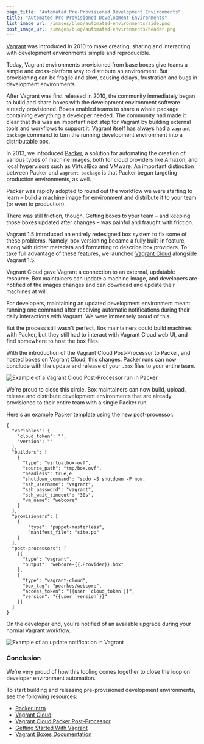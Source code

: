 ```yaml
---
page_title: "Automated Pre-Provisioned Development Environments"
title: "Automated Pre-Provisioned Development Environments"
list_image_url: /images/blog/automated-environments/side.png
post_image_url: /images/blog/automated-environments/header.png
---
```


[Vagrant](http://www.vagrantup.com) was introduced in 2010 to make creating, sharing and interacting
with development environments simple and reproducible.

Today, Vagrant environments provisioned from base boxes give teams
a simple and cross-platform way to distribute an environment. But provisioning can be
fragile and slow, causing delays, frustration and bugs in development
environments.

After Vagrant was first released in 2010, the community immediately began to build and share boxes with the development environment software already provisioned. Boxes enabled teams to share a whole package containing everything a developer needed. The community had made it clear that this was an important next step for Vagrant by building external tools and workflows to support it. Vagrant itself has always had a `vagrant package` command to turn the running development environment into a distributable box.

In 2013, we introduced [Packer](http://www.packer.io), a solution for automating the creation of various types of machine images, both for cloud providers like Amazon, and local hypervisors such as VirtualBox and VMware. An important distinction between Packer and `vagrant package` is that Packer began targeting production environments, as well.

Packer was rapidly adopted to round out the workflow we were starting
to learn – build a machine image for environment and distribute it to
your team (or even to production).

There was still friction, though. Getting boxes to your team – and keeping
those boxes updated after changes – was painful and fraught with friction.

Vagrant 1.5 introduced an entirely redesigned box system to fix some of
these problems. Namely, box versioning became a fully built-in feature, along with
richer metadata and formatting to describe box providers. To take full
advantage of these features, we launched [Vagrant Cloud](https://vagrantcloud.com)
alongside Vagrant 1.5.

Vagrant Cloud gave Vagrant a connection to an external, updatable resource.
Box maintainers can update a machine image, and developers are notified
of the images changes and can download and update their machines at will.

For developers, maintaining an updated development environment meant
running one command after receiving automatic notifications during their
daily interactions with Vagrant. We were immensely proud of this.

But the process still wasn't perfect. Box maintainers could build
machines with Packer, but they still had to interact with Vagrant Cloud
web UI, and find somewhere to host the box files.

With the introduction of the Vagrant Cloud Post-Processor to Packer, and
hosted boxes on Vagrant Cloud, this changes. Packer runs can now conclude
with the update and release of your `.box` files to your entire team.

![Example of a Vagrant Cloud Post-Processor run in Packer](/images/blog/automated-environments/pp-run.png)

We're proud to close this circle. Box maintainers can now build, upload, release
and distribute development environments that are already provisioned to
their entire team with a single Packer run.

Here's an example Packer template using the new post-processor.

    {
      "variables": {
        "cloud_token": "",
        "version": ""
      },
      "builders": [
        {
          "type": "virtualbox-ovf",
          "source_path": "tmp/box.ovf",
          "headless": true,e
          "shutdown_command": "sudo -S shutdown -P now,
          "ssh_username": "vagrant",
          "ssh_password": "vagrant",
          "ssh_wait_timeout": "30s",
          "vm_name": "webcore"
        }
      ],
      "provisioners": [
        {
            "type": "puppet-masterless",
            "manifest_file": "site.pp"
        }
      ],
      "post-processors": [
        [{
          "type": "vagrant",
          "output": "webcore-{{.Provider}}.box"
        },
        {
          "type": "vagrant-cloud",
          "box_tag": "pearkes/webcore",
          "access_token": "{{user `cloud_token`}}",
          "version": "{{user `version`}}"
        }]
      ]
    }


On the developer end, you're notified of an available upgrade
during your normal Vagrant workflow.

![Example of an update notification in Vagrant](/images/blog/automated-environments/update-notification.png)

### Conclusion

We're very proud of how this tooling comes together to close the loop on
developer environment automation.

To start building and releasing pre-provisioned development environments,
see the following resources:

- [Packer Intro](http://www.packer.io/intro)
- [Vagrant Cloud](https://vagrantcloud.com)
- [Vagrant Cloud Packer Post-Processor](http://www.packer.io/docs/post-processors/vagrant-cloud.html)
- [Getting Started With Vagrant](http://docs.vagrantup.com/v2/getting-started/index.html)
- [Vagrant Boxes Documentation](http://docs.vagrantup.com/v2/boxes.html)
